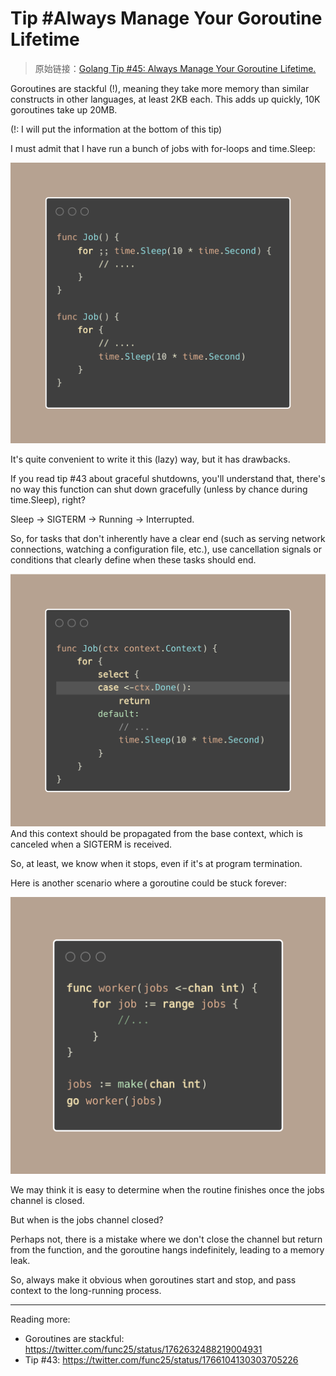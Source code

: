 # Tip #Always Manage Your Goroutine Lifetime

> 原始链接：[Golang Tip #45: Always Manage Your Goroutine Lifetime.](https://twitter.com/func25/status/1766815880745533712)

Goroutines are stackful (!), meaning they take more memory than similar constructs in other languages, at least 2KB each. This adds up quickly, 10K goroutines take up 20MB.

(!: I will put the information at the bottom of this tip)

I must admit that I have run a bunch of jobs with for-loops and time.Sleep:

![](./images/045/1.png)

It's quite convenient to write it this (lazy) way, but it has drawbacks.

If you read tip #43 about graceful shutdowns, you'll understand that, there's no way this function can shut down gracefully (unless by chance during time.Sleep), right?

Sleep -> SIGTERM -> Running -> Interrupted.

So, for tasks that don't inherently have a clear end (such as serving network connections, watching a configuration file, etc.), use cancellation signals or conditions that clearly define when these tasks should end.

![](./images/045/2.png)
And this context should be propagated from the base context, which is canceled when a SIGTERM is received.

So, at least, we know when it stops, even if it's at program termination.

Here is another scenario where a goroutine could be stuck forever:

![](./images/045/3.png)

We may think it is easy to determine when the routine finishes once the jobs channel is closed.

But when is the jobs channel closed?

Perhaps not, there is a mistake where we don't close the channel but return from the function, and the goroutine hangs indefinitely, leading to a memory leak.

So, always make it obvious when goroutines start and stop, and pass context to the long-running process.

---

Reading more:

- Goroutines are stackful: https://twitter.com/func25/status/1762632488219004931
- Tip #43: https://twitter.com/func25/status/1766104130303705226
